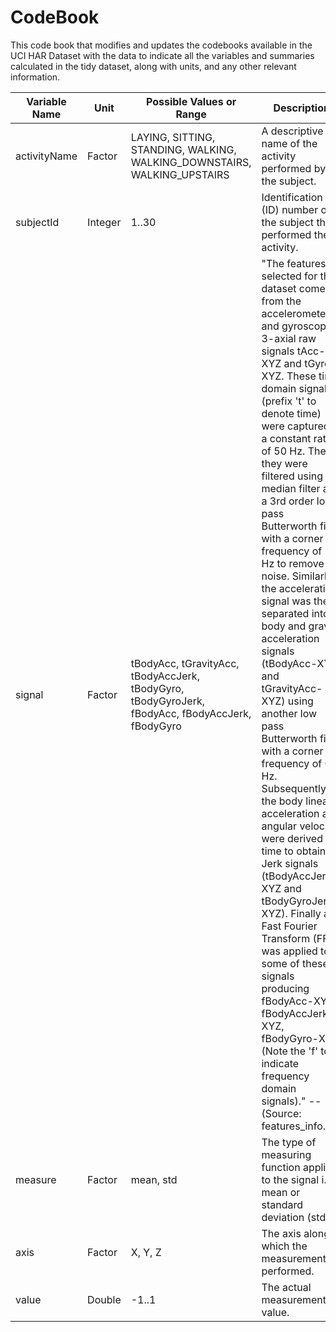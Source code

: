 # CodeBook

This code book that modifies and updates the codebooks available in the UCI HAR Dataset with the data to indicate all the variables and summaries calculated in the tidy dataset, along with units, and any other relevant information.


Variable Name | Unit | Possible Values or Range | Description
--------------|------|--------------------------|------------
activityName | Factor | LAYING, SITTING, STANDING, WALKING, WALKING_DOWNSTAIRS, WALKING_UPSTAIRS | A descriptive name of the activity performed by the subject.
subjectId | Integer | 1..30 | Identification (ID) number of the subject that performed the activity.
signal | Factor | tBodyAcc, tGravityAcc, tBodyAccJerk, tBodyGyro, tBodyGyroJerk, fBodyAcc, fBodyAccJerk, fBodyGyro | "The features selected for this dataset come from the accelerometer and gyroscope 3-axial raw signals tAcc-XYZ and tGyro-XYZ. These time domain signals (prefix 't' to denote time) were captured at a constant rate of 50 Hz. Then they were filtered using a median filter and a 3rd order low pass Butterworth filter with a corner frequency of 20 Hz to remove noise. Similarly, the acceleration signal was then separated into body and gravity acceleration signals (tBodyAcc-XYZ and tGravityAcc-XYZ) using another low pass Butterworth filter with a corner frequency of 0.3 Hz. Subsequently, the body linear acceleration and angular velocity were derived in time to obtain Jerk signals (tBodyAccJerk-XYZ and tBodyGyroJerk-XYZ). Finally a Fast Fourier Transform (FFT) was applied to some of these signals producing fBodyAcc-XYZ, fBodyAccJerk-XYZ, fBodyGyro-XYZ. (Note the 'f' to indicate frequency domain signals)." -- (Source: features_info.txt)
measure | Factor | mean, std | The type of measuring function applied to the signal i.e. mean or standard deviation (std).
axis | Factor | X, Y, Z | The axis along which the measurement is performed.
value | Double | -1..1 | The actual measurement value. 
